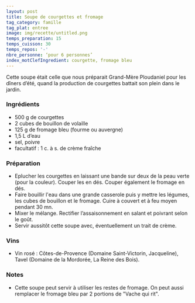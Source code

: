 ```yaml
---
layout: post
title: Soupe de courgettes et fromage
tag_category: famille
tag_plat: entree
image: img/recette/untitled.png
temps_preparation: 15
temps_cuisson: 30
temps_repos: '-'
nbre_personne: ‘pour 6 personnes’
index_motClefIngredient: courgette, fromage bleu
---
```

Cette soupe était celle que nous préparait Grand-Mère Ploudaniel pour les dîners d’été, quand la production de courgettes battait son plein dans le jardin.

### Ingrédients
* 500 g de courgettes
* 2 cubes de bouillon de volaille
* 125 g de fromage bleu (fourme ou auvergne)  
* 1,5 L d’eau
* sel, poivre
* facultatif : 1 c. à s. de crème fraîche

### Préparation
* Eplucher les courgettes en laissant une bande sur deux de la peau verte (pour la couleur). Couper les en dés. Couper également le fromage en dés.
* Faire bouillir l'eau dans une grande casserole puis y mettre les légumes, les cubes de bouillon et le fromage. Cuire à couvert et à feu moyen pendant 30 mn.
* Mixer le mélange. Rectifier l’assaisonnement en salant et poivrant selon le goût.
* Servir aussitôt cette soupe avec, éventuellement un trait de crème.

### Vins
* Vin rosé : Côtes-de-Provence (Domaine Saint-Victorin, Jacqueline), Tavel (Domaine de la Mordorée, La Reine des Bois).

### Notes
* Cette soupe peut servir à utiliser les restes de fromage. On peut aussi remplacer le fromage bleu par 2 portions de "Vache qui rit". 
